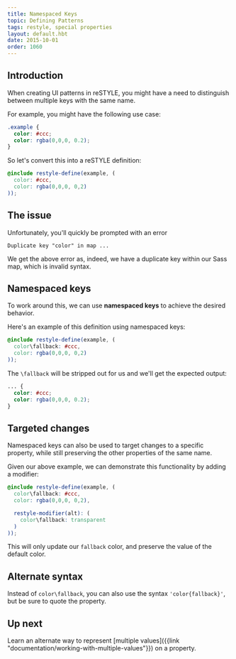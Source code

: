 ```yaml
---
title: Namespaced Keys
topic: Defining Patterns
tags: restyle, special properties
layout: default.hbt
date: 2015-10-01
order: 1060
---
```


## Introduction

When creating UI patterns in reSTYLE, you might have a need to distinguish between multiple keys with the same name.

For example, you might have the following use case:

```css
.example {
  color: #ccc;
  color: rgba(0,0,0, 0.2);
}
```

So let's convert this into a reSTYLE definition:

```scss
@include restyle-define(example, (
  color: #ccc,
  color: rgba(0,0,0, 0,2)
));
```

## The issue

Unfortunately, you'll quickly be prompted with an error

```
Duplicate key "color" in map ...
```

We get the above error as, indeed, we have a duplicate key within our Sass map, which is invalid syntax.

## Namespaced keys

To work around this, we can use **namespaced keys** to achieve the desired behavior.

Here's an example of this definition using namespaced keys:

```scss
@include restyle-define(example, (
  color\fallback: #ccc,
  color: rgba(0,0,0, 0,2)
));
```

The `\fallback` will be stripped out for us and we'll get the expected output:

```css
... {
  color: #ccc;
  color: rgba(0,0,0, 0.2);
}
```

## Targeted changes

Namespaced keys can also be used to target changes to a specific property, while still preserving the other properties of the same name.

Given our above example, we can demonstrate this functionality by adding a modifier:

```scss
@include restyle-define(example, (
  color\fallback: #ccc,
  color: rgba(0,0,0, 0,2),

  restyle-modifier(alt): (
    color\fallback: transparent
  )
));
```

This will only update our `fallback` color, and preserve the value of the default color.

## Alternate syntax

Instead of `color\fallback`, you can also use the syntax `'color{fallback}'`, but be sure to quote the property.

## Up next

Learn an alternate way to represent [multiple values]({{link "documentation/working-with-multiple-values"}}) on a property.
